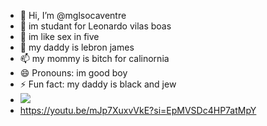- 👋 Hi, I’m @mglsocaventre
- 👀 im studant for Leonardo vilas boas
- 🌱 im like sex in five
- 💞️ my daddy is lebron james
- 📫 my mommy is bitch for calinornia
- 😄 Pronouns: im good boy
- ⚡ Fun fact: my daddy is black and jew
- ![](https://tenor.com/pzeCebgPBLe.gif)
- https://youtu.be/mJp7XuxvVkE?si=EpMVSDc4HP7atMpY

<!---
mglsocadentro/mglsocadentro is a ✨ special ✨ repository because its `README.md` (this file) appears on your GitHub profile.
You can click the Preview link to take a look at your changes.
--->
